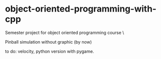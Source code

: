 # object-oriented-programming-with-cpp
Semester project for object oriented programming course \

Pinball simulation without graphic (by now)

to do: velocity, python version with pygame.
